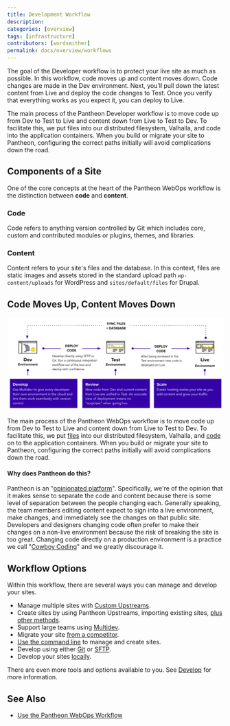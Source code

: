 ```yaml
---
title: Development Workflow
description: 
categories: [overview]
tags: [infrastructure]
contributors: [wordsmither]
permalink: docs/overview/workflows
---
```


The goal of the Developer workflow is to protect your live site as much as possible. In this workflow, code moves up and content moves down. Code changes are made in the Dev environment. Next, you’ll pull down the latest content from Live and deploy the code changes to Test. Once you verify that everything works as you expect it, you can deploy to Live.

The main process of the Pantheon Developer workflow is to move code up from Dev to Test to Live and content down from Live to Test to Dev. To facilitate this, we put files into our distributed filesystem, Valhalla, and code into the application containers. When you build or migrate your site to Pantheon, configuring the correct paths initially will avoid complications down the road.

## Components of a Site
One of the core concepts at the heart of the Pantheon WebOps workflow is the distinction between **code** and **content**.

### Code
Code refers to anything version controlled by Git which includes core, custom and contributed modules or plugins, themes, and libraries.

### Content
Content refers to your site's files and the database. In this context, files are static images and assets stored in the standard upload path `wp-content/uploads` for WordPress and `sites/default/files` for Drupal.

## Code Moves Up, Content Moves Down

![Dev Test and Live icon](../../images/code-workflow.png)

The main process of the Pantheon WebOps workflow is to move code up from Dev to Test to Live and content down from Live to Test to Dev. To facilitate this, we put [files](/files) into our distributed filesystem, Valhalla, and [code](/code) on to the application containers. When you build or migrate your site to Pantheon, configuring the correct paths initially will avoid complications down the road.

<Accordion title="Why does Pantheon do this?" id="why-tab" icon="question-sign">

#### Why does Pantheon do this?

Pantheon is an "[opinionated platform](https://stackoverflow.com/questions/802050/what-is-opinionated-software)". Specifically, we're of the opinion that it makes sense to separate the code and content because there is some level of separation between the people changing each. Generally speaking, the team members editing content expect to sign into a live environment, make changes, and immediately see the changes on that public site. Developers and designers changing code often prefer to make their changes on a non-live environment because the risk of breaking the site is too great. Changing code directly on a production environment is a practice we call "[Cowboy Coding](https://pantheon.io/blog/cowboy-coding-nostalgia)" and we greatly discourage it.

</Accordion>

## Workflow Options

Within this workflow, there are several ways you can manage and develop your sites.

- Manage multiple sites with [Custom Upstreams](https://pantheon.io/docs/guides/custom-upstream).
- Create sites by using Pantheon Upstreams, importing existing sites, [plus other methods](/start-state).
- Support large teams using [Multidev](/multidev).
- Migrate your site [from a competitor](/get-started).
- [Use the command line](/terminus) to manage and create sites.
- Develop using either [Git](/guides/git) or [SFTP](/sftp).
- Develop your sites [locally](/local-development).

There are even more tools and options available to you.  See [Develop](/develop) for more information.


## See Also

- [Use the Pantheon WebOps Workflow](/pantheon-workflow)
